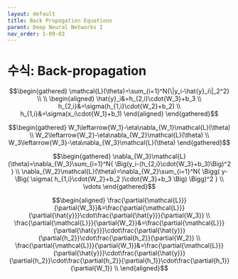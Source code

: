 ```yaml
---
layout: default
title: Back Propagation Equations
parent: Deep Neural Networks I
nav_order: 1-09-03
---
```


# 수식: Back-propagation

$$\begin{gathered}
\mathcal{L}(\theta)=\sum_{i=1}^N{\|y_i-\hat{y}_i\|_2^2} \\
\\
\begin{aligned}
\hat{y}_i&=h_{2,i}\cdot{W_3}+b_3 \\
h_{2,i}&=\sigma(h_{1,i}\cdot{W_2}+b_2) \\
h_{1,i}&=\sigma(x_i\cdot{W_1}+b_1)
\end{aligned}
\end{gathered}$$

$$\begin{gathered}
W_1\leftarrow{W_1}-\eta\nabla_{W_1}\mathcal{L}(\theta) \\
W_2\leftarrow{W_2}-\eta\nabla_{W_2}\mathcal{L}(\theta) \\
W_3\leftarrow{W_3}-\eta\nabla_{W_3}\mathcal{L}(\theta)
\end{gathered}$$

$$\begin{gathered}
\nabla_{W_3}\mathcal{L}(\theta)=\nabla_{W_3}\sum_{i=1}^N{
    \Big(y_i-(h_{2,i}\cdot{W_3}+b_3)\Big)^2
 } \\
\nabla_{W_2}\mathcal{L}(\theta)=\nabla_{W_2}\sum_{i=1}^N{
    \Bigg(
        y-\Big(
            \sigma(
                h_{1,i}\cdot{W_2}+b_2
            )\cdot{W_3}+b_3
        \Big)
    \Bigg)^2
} \\
\vdots
\end{gathered}$$

$$\begin{aligned}
\frac{\partial{\mathcal{L}}}{\partial{W_3}}&=\frac{\partial{\mathcal{L}}}{\partial{\hat{y}}}\cdot\frac{\partial{\hat{y}}}{\partial{W_3}} \\
\frac{\partial{\mathcal{L}}}{\partial{W_2}}&=\frac{\partial{\mathcal{L}}}{\partial{\hat{y}}}\cdot\frac{\partial{\hat{y}}}{\partial{h_2}}\cdot\frac{\partial{h_2}}{\partial{W_2}} \\
\frac{\partial{\mathcal{L}}}{\partial{W_1}}&=\frac{\partial{\mathcal{L}}}{\partial{\hat{y}}}\cdot\frac{\partial{\hat{y}}}{\partial{h_2}}\cdot\frac{\partial{h_2}}{\partial{h_1}}\cdot\frac{\partial{h_1}}{\partial{W_1}} \\
\end{aligned}$$
